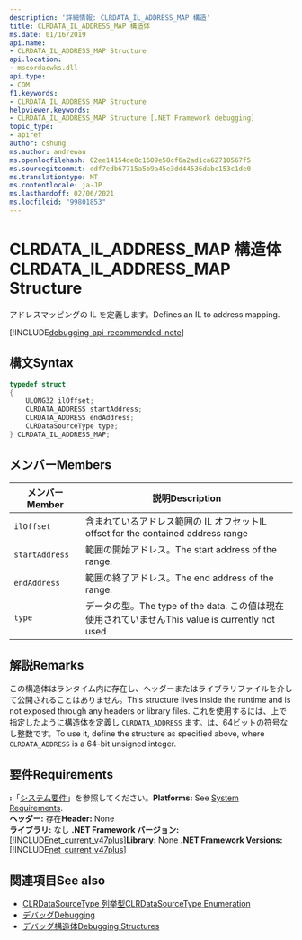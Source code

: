 ```yaml
---
description: '詳細情報: CLRDATA_IL_ADDRESS_MAP 構造'
title: CLRDATA_IL_ADDRESS_MAP 構造体
ms.date: 01/16/2019
api.name:
- CLRDATA_IL_ADDRESS_MAP Structure
api.location:
- mscordacwks.dll
api.type:
- COM
f1.keywords:
- CLRDATA_IL_ADDRESS_MAP Structure
helpviewer.keywords:
- CLRDATA_IL_ADDRESS_MAP Structure [.NET Framework debugging]
topic_type:
- apiref
author: cshung
ms.author: andrewau
ms.openlocfilehash: 02ee14154de0c1609e58cf6a2ad1ca62710567f5
ms.sourcegitcommit: ddf7edb67715a5b9a45e3dd44536dabc153c1de0
ms.translationtype: MT
ms.contentlocale: ja-JP
ms.lasthandoff: 02/06/2021
ms.locfileid: "99801853"
---
```

# <a name="clrdata_il_address_map-structure"></a><span data-ttu-id="eac0e-103">CLRDATA_IL_ADDRESS_MAP 構造体</span><span class="sxs-lookup"><span data-stu-id="eac0e-103">CLRDATA_IL_ADDRESS_MAP Structure</span></span>

<span data-ttu-id="eac0e-104">アドレスマッピングの IL を定義します。</span><span class="sxs-lookup"><span data-stu-id="eac0e-104">Defines an IL to address mapping.</span></span>

[!INCLUDE[debugging-api-recommended-note](../../../../includes/debugging-api-recommended-note.md)]

## <a name="syntax"></a><span data-ttu-id="eac0e-105">構文</span><span class="sxs-lookup"><span data-stu-id="eac0e-105">Syntax</span></span>

```cpp
typedef struct
{
    ULONG32 ilOffset;
    CLRDATA_ADDRESS startAddress;
    CLRDATA_ADDRESS endAddress;
    CLRDataSourceType type;
} CLRDATA_IL_ADDRESS_MAP;
```

## <a name="members"></a><span data-ttu-id="eac0e-106">メンバー</span><span class="sxs-lookup"><span data-stu-id="eac0e-106">Members</span></span>

| <span data-ttu-id="eac0e-107">メンバー</span><span class="sxs-lookup"><span data-stu-id="eac0e-107">Member</span></span>         | <span data-ttu-id="eac0e-108">説明</span><span class="sxs-lookup"><span data-stu-id="eac0e-108">Description</span></span>                                            |
| -------------- | ------------------------------------------------------ |
| `ilOffset`     | <span data-ttu-id="eac0e-109">含まれているアドレス範囲の IL オフセット</span><span class="sxs-lookup"><span data-stu-id="eac0e-109">IL offset for the contained address range</span></span>              |
| `startAddress` | <span data-ttu-id="eac0e-110">範囲の開始アドレス。</span><span class="sxs-lookup"><span data-stu-id="eac0e-110">The start address of the range.</span></span>                        |
| `endAddress`   | <span data-ttu-id="eac0e-111">範囲の終了アドレス。</span><span class="sxs-lookup"><span data-stu-id="eac0e-111">The end address of the range.</span></span>                          |
| `type`         | <span data-ttu-id="eac0e-112">データの型。</span><span class="sxs-lookup"><span data-stu-id="eac0e-112">The type of the data.</span></span> <span data-ttu-id="eac0e-113">この値は現在使用されていません</span><span class="sxs-lookup"><span data-stu-id="eac0e-113">This value is currently not used</span></span> |

## <a name="remarks"></a><span data-ttu-id="eac0e-114">解説</span><span class="sxs-lookup"><span data-stu-id="eac0e-114">Remarks</span></span>

<span data-ttu-id="eac0e-115">この構造体はランタイム内に存在し、ヘッダーまたはライブラリファイルを介して公開されることはありません。</span><span class="sxs-lookup"><span data-stu-id="eac0e-115">This structure lives inside the runtime and is not exposed through any headers or library files.</span></span> <span data-ttu-id="eac0e-116">これを使用するには、上で指定したように構造体を定義し `CLRDATA_ADDRESS` ます。は、64ビットの符号なし整数です。</span><span class="sxs-lookup"><span data-stu-id="eac0e-116">To use it, define the structure as specified above, where `CLRDATA_ADDRESS` is a 64-bit unsigned integer.</span></span>

## <a name="requirements"></a><span data-ttu-id="eac0e-117">要件</span><span class="sxs-lookup"><span data-stu-id="eac0e-117">Requirements</span></span>

<span data-ttu-id="eac0e-118">**:**「[システム要件](../../get-started/system-requirements.md)」を参照してください。</span><span class="sxs-lookup"><span data-stu-id="eac0e-118">**Platforms:** See [System Requirements](../../get-started/system-requirements.md).</span></span>  
<span data-ttu-id="eac0e-119">**ヘッダー:** 存在</span><span class="sxs-lookup"><span data-stu-id="eac0e-119">**Header:** None</span></span>  
<span data-ttu-id="eac0e-120">**ライブラリ:** なし **.NET Framework バージョン:**[!INCLUDE[net_current_v47plus](../../../../includes/net-current-v47plus.md)]</span><span class="sxs-lookup"><span data-stu-id="eac0e-120">**Library:** None **.NET Framework Versions:** [!INCLUDE[net_current_v47plus](../../../../includes/net-current-v47plus.md)]</span></span>  

## <a name="see-also"></a><span data-ttu-id="eac0e-121">関連項目</span><span class="sxs-lookup"><span data-stu-id="eac0e-121">See also</span></span>

- [<span data-ttu-id="eac0e-122">CLRDataSourceType 列挙型</span><span class="sxs-lookup"><span data-stu-id="eac0e-122">CLRDataSourceType Enumeration</span></span>](clrdatasourcetype-enumeration.md)
- [<span data-ttu-id="eac0e-123">デバッグ</span><span class="sxs-lookup"><span data-stu-id="eac0e-123">Debugging</span></span>](index.md)
- [<span data-ttu-id="eac0e-124">デバッグ構造体</span><span class="sxs-lookup"><span data-stu-id="eac0e-124">Debugging Structures</span></span>](debugging-structures.md)
